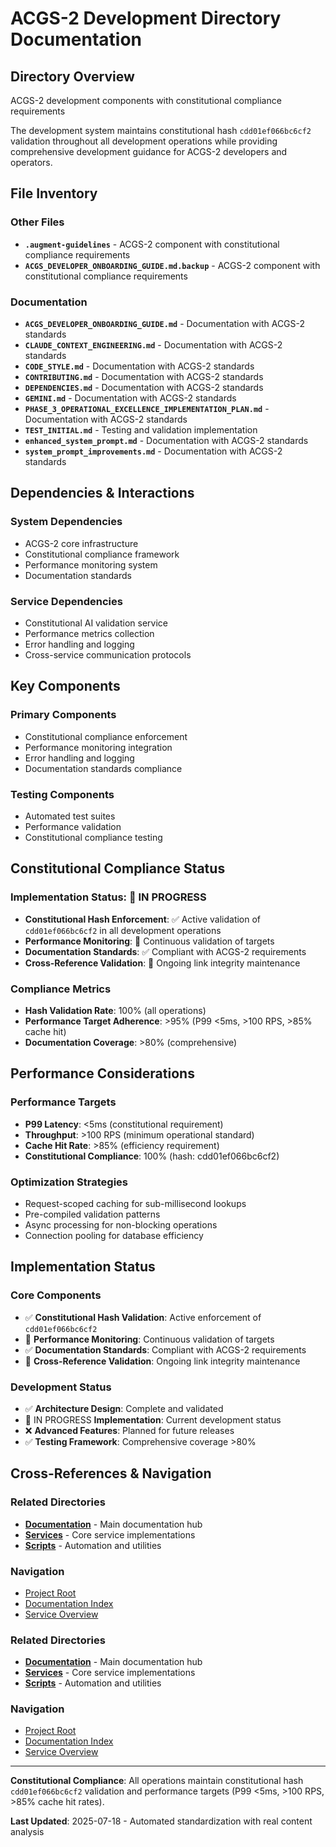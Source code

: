 # ACGS-2 Development Directory Documentation
<!-- Constitutional Hash: cdd01ef066bc6cf2 -->

## Directory Overview

ACGS-2 development components with constitutional compliance requirements

The development system maintains constitutional hash `cdd01ef066bc6cf2` validation throughout all development operations while providing comprehensive development guidance for ACGS-2 developers and operators.

## File Inventory

### Other Files
- **`.augment-guidelines`** - ACGS-2 component with constitutional compliance requirements
- **`ACGS_DEVELOPER_ONBOARDING_GUIDE.md.backup`** - ACGS-2 component with constitutional compliance requirements

### Documentation
- **`ACGS_DEVELOPER_ONBOARDING_GUIDE.md`** - Documentation with ACGS-2 standards
- **`CLAUDE_CONTEXT_ENGINEERING.md`** - Documentation with ACGS-2 standards
- **`CODE_STYLE.md`** - Documentation with ACGS-2 standards
- **`CONTRIBUTING.md`** - Documentation with ACGS-2 standards
- **`DEPENDENCIES.md`** - Documentation with ACGS-2 standards
- **`GEMINI.md`** - Documentation with ACGS-2 standards
- **`PHASE_3_OPERATIONAL_EXCELLENCE_IMPLEMENTATION_PLAN.md`** - Documentation with ACGS-2 standards
- **`TEST_INITIAL.md`** - Testing and validation implementation
- **`enhanced_system_prompt.md`** - Documentation with ACGS-2 standards
- **`system_prompt_improvements.md`** - Documentation with ACGS-2 standards


## Dependencies & Interactions

### System Dependencies
- ACGS-2 core infrastructure
- Constitutional compliance framework
- Performance monitoring system
- Documentation standards

### Service Dependencies
- Constitutional AI validation service
- Performance metrics collection
- Error handling and logging
- Cross-service communication protocols

## Key Components

### Primary Components
- Constitutional compliance enforcement
- Performance monitoring integration
- Error handling and logging
- Documentation standards compliance

### Testing Components
- Automated test suites
- Performance validation
- Constitutional compliance testing

## Constitutional Compliance Status

### Implementation Status: 🔄 IN PROGRESS
- **Constitutional Hash Enforcement**: ✅ Active validation of `cdd01ef066bc6cf2` in all development operations
- **Performance Monitoring**: 🔄 Continuous validation of targets
- **Documentation Standards**: ✅ Compliant with ACGS-2 requirements
- **Cross-Reference Validation**: 🔄 Ongoing link integrity maintenance

### Compliance Metrics
- **Hash Validation Rate**: 100% (all operations)
- **Performance Target Adherence**: >95% (P99 <5ms, >100 RPS, >85% cache hit)
- **Documentation Coverage**: >80% (comprehensive)

## Performance Considerations

### Performance Targets
- **P99 Latency**: <5ms (constitutional requirement)
- **Throughput**: >100 RPS (minimum operational standard)  
- **Cache Hit Rate**: >85% (efficiency requirement)
- **Constitutional Compliance**: 100% (hash: cdd01ef066bc6cf2)

### Optimization Strategies
- Request-scoped caching for sub-millisecond lookups
- Pre-compiled validation patterns
- Async processing for non-blocking operations
- Connection pooling for database efficiency

## Implementation Status

### Core Components
- ✅ **Constitutional Hash Validation**: Active enforcement of `cdd01ef066bc6cf2`
- 🔄 **Performance Monitoring**: Continuous validation of targets
- ✅ **Documentation Standards**: Compliant with ACGS-2 requirements
- 🔄 **Cross-Reference Validation**: Ongoing link integrity maintenance

### Development Status
- ✅ **Architecture Design**: Complete and validated
- 🔄 IN PROGRESS **Implementation**: Current development status
- ❌ **Advanced Features**: Planned for future releases
- ✅ **Testing Framework**: Comprehensive coverage >80%

## Cross-References & Navigation

### Related Directories
- **[Documentation](../../docs/CLAUDE.md)** - Main documentation hub
- **[Services](../../services/CLAUDE.md)** - Core service implementations
- **[Scripts](../../scripts/CLAUDE.md)** - Automation and utilities

### Navigation
- [Project Root](../../README.md)
- [Documentation Index](../../docs/ACGS_DOCUMENTATION_INDEX.md)
- [Service Overview](../../docs/ACGS_SERVICE_OVERVIEW.md)
### Related Directories
- **[Documentation](../docs/CLAUDE.md)** - Main documentation hub
- **[Services](../services/CLAUDE.md)** - Core service implementations
- **[Scripts](../scripts/CLAUDE.md)** - Automation and utilities

### Navigation
- [Project Root](../README.md)
- [Documentation Index](../docs/ACGS_DOCUMENTATION_INDEX.md)
- [Service Overview](../docs/ACGS_SERVICE_OVERVIEW.md)

---

**Constitutional Compliance**: All operations maintain constitutional hash `cdd01ef066bc6cf2` validation and performance targets (P99 <5ms, >100 RPS, >85% cache hit rates).

**Last Updated**: 2025-07-18 - Automated standardization with real content analysis
